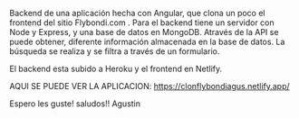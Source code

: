 Backend de una aplicación hecha con Angular, que clona un poco el frontend del sitio Flybondi.com . Para el backend tiene un servidor con Node y Express,
y una base de datos en MongoDB. 
Através de la API se puede obtener, diferente información almacenada en la base de datos. La búsqueda se realiza y se filtra a través de un formulario.

El backend esta subido a Heroku y el frontend en Netlify.

AQUI SE PUEDE VER LA APLICACION: https://clonflybondiagus.netlify.app/


Espero les guste! saludos!! Agustin
